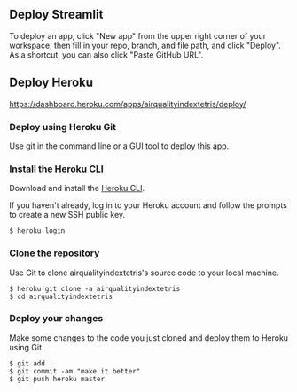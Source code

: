 ## **Deploy Streamlit**

To deploy an app, click "New app" from the upper right corner of your workspace, then fill in your repo, branch, and file path, and click "Deploy". As a shortcut, you can also click "Paste GitHub URL".

## **Deploy Heroku**

https://dashboard.heroku.com/apps/airqualityindextetris/deploy/


### **Deploy using Heroku Git**

Use git in the command line or a GUI tool to deploy this app.

### **Install the Heroku CLI**

Download and install the [Heroku CLI](https://devcenter.heroku.com/articles/heroku-command-line).

If you haven't already, log in to your Heroku account and follow the prompts to create a new SSH public key.

```
$ heroku login
```

### **Clone the repository**

Use Git to clone airqualityindextetris's source code to your local machine.

```
$ heroku git:clone -a airqualityindextetris 
$ cd airqualityindextetris
```

### **Deploy your changes**

Make some changes to the code you just cloned and deploy them to Heroku using Git.

```
$ git add .
$ git commit -am "make it better"
$ git push heroku master
```